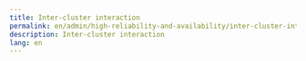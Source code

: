 ```yaml
---
title: Inter-cluster interaction
permalink: en/admin/high-reliability-and-availability/inter-cluster-interaction.html
description: Inter-cluster interaction
lang: en
---
```

